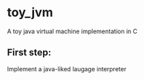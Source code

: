 # toy_jvm
A toy java virtual machine implementation in C

## First step:

Implement a java-liked laugage interpreter

